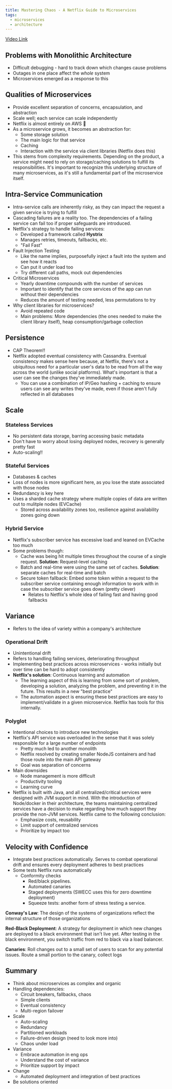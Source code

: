 ```yaml
---
title: Mastering Chaos - A Netflix Guide to Microservices
tags:
  - microservices
  - architecture
---
```


[Video Link](https://www.youtube.com/watch?v=CZ3wIuvmHeM)

## Problems with Monolithic Architecture

- Difficult debugging - hard to track down which changes cause problems
- Outages in one place affect the _whole_ system
- Microservices emerged as a response to this

## Qualities of Microservices

- Provide excellent separation of concerns, encapsulation, and abstraction
- Scale well; each service can scale independently
- Netflix is almost entirely on AWS 🤯
- As a microservice grows, it becomes an abstraction for:
  - Some storage solution
  - The main logic for that service
  - Caching
  - Interaction with the service via client libraries (Netflix does this)
- This stems from complexity requirements. Depending on the product, a service might need to rely on storage/caching solutions to fulfill its responsibilities. It's important to recognize this underlying structure of many microservices, as it's still a fundamental part of the microservice itself.

## Intra-Service Communication

- Intra-service calls are inherently risky, as they can impact the request a given service is trying to fulfill
- Cascading failures are a reality too. The dependencies of a failing service can fail too if proper safeguards are introduced.
- Netflix's strategy to handle failing services:
  - Developed a framework called **Hystrix**
  - Manages retries, timeouts, fallbacks, etc.
  - "Fail Fast"
- Fault Injection Testing
  - Like the name implies, purposefully inject a fault into the system and see how it reacts
  - Can put it under load too
  - Try different call paths, mock out dependencies
- Critical Microservices
  - Yearly downtime compounds with the number of services
  - Important to identify that the core services of the app can run without their dependencies
  - Reduces the amount of testing needed, less permutations to try
- Why client libraries for microservices?
  - Avoid repeated code
  - Main problems: More dependencies (the ones needed to make the client library itself), heap consumption/garbage collection

## Persistence

- CAP Theorem!!
- Netflix adopted eventual consistency with Cassandra. Eventual consistency makes sense here because, at Netflix, there's not a ubiquitous need for a particular user's data to be read from all the way across the world (unlike social platforms). What's important is that a user can see the changes they've immediately made.
  - You can use a combination of IP/Geo hashing + caching to ensure users can see any writes they've made, even if those aren't fully reflected in all databases

## Scale

### Stateless Services

- No persistent data storage, barring accessing basic metadata
- Don't have to worry about losing deployed nodes, recovery is generally pretty fast
- Auto-scaling!!

### Stateful Services

- Databases & caches
- Loss of nodes is more significant here, as you lose the state associated with those nodes
- Redundancy is key here
- Uses a sharded cache strategy where multiple copies of data are written out to mulitple nodes (EVCache)
  - Stored across availability zones too, resilience against availability zones going down

### Hybrid Service

- Netflix's subscriber service has excessive load and leaned on EVCache too much
- Some problems though:
  - Cache was being hit multiple times throughout the course of a single request. **Solution**: Request-level caching
  - Batch and real-time were using the same set of caches. **Solution**: separate caches for real-time and batch
  - Secure token fallback: Embed some token within a request to the subscriber service containing enough information to work with in case the subscriber service goes down (pretty clever)
    - Relates to Netflix's whole idea of failing fast and having good fallbacks

## Variance

- Refers to the idea of variety within a company's architecture

### Operational Drift

- Unintentional drift
- Refers to handling failing services, deteriorating throughput
- Implementing best practices across microservices - works initially but over time can be hard to adopt consistently
- **Netflix's solution**: Continuous learning and automation
  - The learning aspect of this is learning from some sort of problem, developing a solution, analyzing the problem, and preventing it in the future. This results in a new "best practice"
  - The automation aspect is ensuring these best practices are easy to implement/validate in a given microservice. Netflix has tools for this internally.

### Polyglot

- Intentional choices to introduce new technologies
- Netflix's API service was overloaded in the sense that it was solely responsible for a large number of endpoints
  - Pretty much led to another monolith
  - Netflix resolved by creating smaller NodeJS containers and had those route into the main API gateway
  - Goal was separation of concerns
- Main downsides
  - Node management is more difficult
  - Productivity tooling
  - Learning curve
- Netflix is built with Java, and all centralized/critical services were designed with JVM support in mind. With the introduction of Node/docker in their architecture, the teams maintaining centralized services have a decision to make regarding how much support they provide the non-JVM services. Netflix came to the following conclusion:
  - Emphasize costs, reusability
  - Limit support of centralized services
  - Prioritize by impact too

## Velocity with Confidence

- Integrate best practices automatically. Serves to combat operational drift and ensures every deployment adheres to best practices
- Some tests Netflix runs automatically
  - Conformity checks
    - Red/black pipelines.
    - Automated canaries
    - Staged deployments (SWECC uses this for zero downtime deployment)
    - Squeeze tests: another form of stress testing a service.

**Conway's Law**: The design of the systems of organizations reflect the internal structure of those organizations

**Red-Black Deployment**: A strategy for deployment in which new changes are deployed to a black environment that isn't live yet. After testing in the black environment, you switch traffic from red to black via a load balancer.

**Canaries**: Roll changes out to a small set of users to scan for any potential issues. Route a small portion to the canary, collect logs

## Summary

- Think about microservices as complex and organic
- Handling dependencies:
  - Circuit breakers, fallbacks, chaos
  - Simple clients
  - Eventual consistency
  - Multi-region failover
- Scale
  - Auto-scaling
  - Redundancy
  - Partitioned workloads
  - Failure-driven design (need to look more into)
  - Chaos under load
- Variance
  - Embrace automation in eng ops
  - Understand the cost of variance
  - Prioritize support by impact
- Change
  - Automated deployment and integration of best practices
- Be solutions oriented
